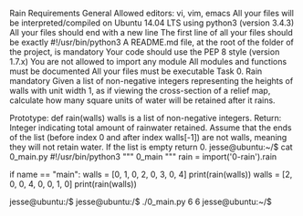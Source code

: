 Rain
Requirements General Allowed editors: vi, vim, emacs All your files will be interpreted/compiled on Ubuntu 14.04 LTS using python3 (version 3.4.3) All your files should end with a new line The first line of all your files should be exactly #!/usr/bin/python3 A README.md file, at the root of the folder of the project, is mandatory Your code should use the PEP 8 style (version 1.7.x) You are not allowed to import any module All modules and functions must be documented All your files must be executable Task 0. Rain mandatory Given a list of non-negative integers representing the heights of walls with unit width 1, as if viewing the cross-section of a relief map, calculate how many square units of water will be retained after it rains.

Prototype: def rain(walls) walls is a list of non-negative integers. Return: Integer indicating total amount of rainwater retained. Assume that the ends of the list (before index 0 and after index walls[-1]) are not walls, meaning they will not retain water. If the list is empty return 0. jesse@ubuntu:~/$ cat 0_main.py #!/usr/bin/python3 """ 0_main """ rain = import('0-rain').rain

if name == "main": walls = [0, 1, 0, 2, 0, 3, 0, 4] print(rain(walls)) walls = [2, 0, 0, 4, 0, 0, 1, 0] print(rain(walls))

jesse@ubuntu:/$ jesse@ubuntu:/$ ./0_main.py 6 6 jesse@ubuntu:~/$
